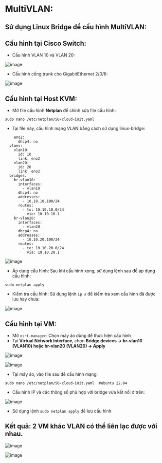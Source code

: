 # MultiVLAN: 
## Sử dụng Linux Bridge để cấu hình MultiVLAN:


## Cấu hình tại Cisco Switch:
- Cấu hình VLAN 10 và VLAN 20:

![image](https://github.com/user-attachments/assets/527164ab-f137-43c3-9d20-fd21948afcd1)

- Cấu hình cổng trunk cho GigabitEthernet 2/0/6:

![image](https://github.com/user-attachments/assets/b5a0f85e-196f-4cf2-8d9c-a0259f28f10d)

## Cấu hình tại Host KVM:
- Mở file cấu hình **Netplan** để chỉnh sửa file cấu hình:

```
sudo nano /etc/netplan/50-cloud-init.yaml
```

- Tại file này, cấu hình mạng VLAN bằng cách sử dụng linux-bridge:
```
    eno2:
      dhcp4: no
  vlans:
    vlan10:
      id: 10
      link: eno2
    vlan20:
      id: 20
      link: eno2
  bridges:
    br-vlan10:
      interfaces:
        - vlan10
      dhcp4: no
      addresses:
        - 10.10.10.100/24
      routes:
        - to: 10.10.10.0/24
          via: 10.10.10.1
    br-vlan20:
      interfaces:
        - vlan20
      dhcp4: no
      addresses:
        - 10.10.20.100/24
      routes:
        - to: 10.10.20.0/24
          via: 10.10.20.1
```

![image](https://github.com/user-attachments/assets/49635262-b8f9-4869-bef9-e4aa1dfc9c5c)

- Áp dụng cấu hình: Sau khi cấu hình xong, sử dụng lệnh sau để áp dụng cấu hình:

```
sudo netplan apply
```

- Kiểm tra cấu hình: Sử dụng lệnh `ip a` để kiếm tra xem cấu hình đã được lưu hay chưa:

![image](https://github.com/user-attachments/assets/d5ae9ea8-61e7-47cc-ac86-6ef2acfa1f67)

## Cấu hình tại VM:
- Mở `virt-manager`: Chọn máy ảo dùng để thực hiện cấu hình
- Tại **Virtual Network Interface**, chọn **Bridge devices -> br-vlan10 (VLAN10) hoặc br-vlan20 (VLAN20) -> Apply**

![image](https://github.com/user-attachments/assets/883008e4-1710-4bc9-997c-3d0768a4dc63)

![image](https://github.com/user-attachments/assets/5e87a882-28bd-49ec-8d91-8cbd5226815e)

- Tại máy ảo, vào file sau để cấu hình mạng:

```
sudo nano /etc/netplan/50-cloud-init.yaml  #ubuntu 22.04
```

- Cấu hình IP và các thông số phù hợp với bridge vừa kết nối ở trên:

![image](https://github.com/user-attachments/assets/cd00fc61-fe66-46f8-b229-1d7bab8c6248)

- Sử dụng lệnh `sudo netplan apply` để lưu cấu hình

## Kết quả: 2 VM khác VLAN có thể liên lạc được với nhau.

![image](https://github.com/user-attachments/assets/fb10f193-d6e8-4b38-8fc2-bb89a978cded)

![image](https://github.com/user-attachments/assets/768d484e-fe98-42fd-9177-5165160c5c97)
